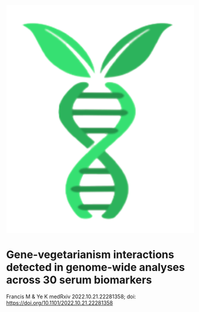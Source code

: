 <img width="867" alt="image" src="https://github.com/michaelofrancis/VegetarianGDI/blob/main/images/logo-transparent.png">

# Gene-vegetarianism interactions detected in genome-wide analyses across 30 serum biomarkers

Francis M & Ye K
medRxiv 2022.10.21.22281358; doi: https://doi.org/10.1101/2022.10.21.22281358
